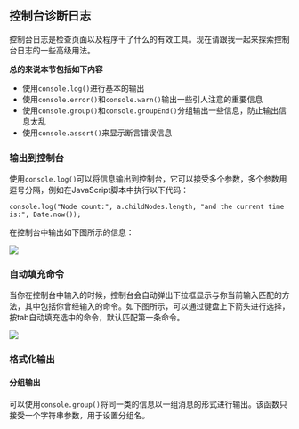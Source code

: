 ## 控制台诊断日志

控制台日志是检查页面以及程序干了什么的有效工具。现在请跟我一起来探索控制台日志的一些高级用法。

**总的来说本节包括如下内容**

* 使用`console.log()`进行基本的输出
* 使用`console.error()`和`console.warn()`输出一些引人注意的重要信息
* 使用`console.group()`和`console.groupEnd()`分组输出一些信息，防止输出信息太乱
* 使用`console.assert()`来显示断言错误信息

### 输出到控制台

使用`console.log()`可以将信息输出到控制台，它可以接受多个参数，多个参数用逗号分隔，例如在JavaScript脚本中执行以下代码：

`console.log("Node count:", a.childNodes.length, "and the current time is:", Date.now());`

在控制台中输出如下图所示的信息：

![](https://developers.google.cn/web/tools/chrome-devtools/console/images/console-write-log-multiple.png)

### 自动填充命令

当你在控制台中输入的时候，控制台会自动弹出下拉框显示与你当前输入匹配的方法，其中包括你曾经输入的命令。如下图所示，可以通过键盘上下箭头进行选择，按tab自动填充选中的命令，默认匹配第一条命令。

![](https://developers.google.cn/web/tools/chrome-devtools/console/images/autocomplete.png)

### 格式化输出

#### 分组输出

可以使用`console.group()`将同一类的信息以一组消息的形式进行输出。该函数只接受一个字符串参数，用于设置分组名。